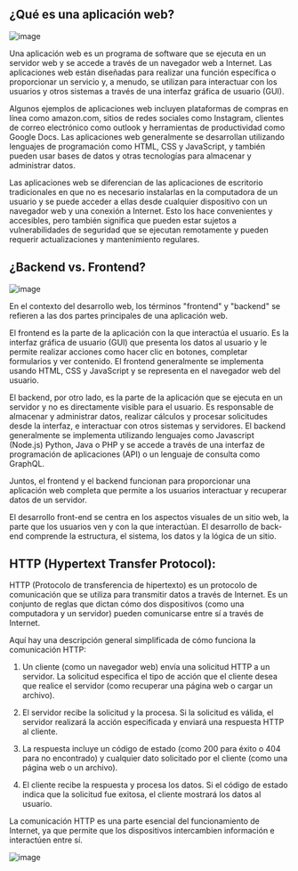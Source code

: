 
## ¿Qué es una aplicación web?

![image](https://user-images.githubusercontent.com/51721338/210032572-6d8d7487-ca0a-4180-83e0-7de70648e389.png) 

Una aplicación web es un programa de software que se ejecuta en un servidor web y se accede a través de un navegador web a Internet. Las aplicaciones web están diseñadas para realizar una función específica o proporcionar un servicio y, a menudo, se utilizan para interactuar con los usuarios y otros sistemas a través de una interfaz gráfica de usuario (GUI).

Algunos ejemplos de aplicaciones web incluyen plataformas de compras en línea como amazon.com, sitios de redes sociales como Instagram, clientes de correo electrónico como outlook y herramientas de productividad como Google Docs. Las aplicaciones web generalmente se desarrollan utilizando lenguajes de programación como HTML, CSS y JavaScript, y también pueden usar bases de datos y otras tecnologías para almacenar y administrar datos.

Las aplicaciones web se diferencian de las aplicaciones de escritorio tradicionales en que no es necesario instalarlas en la computadora de un usuario y se puede acceder a ellas desde cualquier dispositivo con un navegador web y una conexión a Internet. Esto los hace convenientes y accesibles, pero también significa que pueden estar sujetos a vulnerabilidades de seguridad que se ejecutan remotamente y pueden requerir actualizaciones y mantenimiento regulares.

## ¿Backend vs. Frontend?

![image](https://user-images.githubusercontent.com/51721338/210032705-dda10a5d-476c-4baf-89f0-c7494e5dd18a.png)

En el contexto del desarrollo web, los términos "frontend" y "backend" se refieren a las dos partes principales de una aplicación web.

El frontend es la parte de la aplicación con la que interactúa el usuario. Es la interfaz gráfica de usuario (GUI) que presenta los datos al usuario y le permite realizar acciones como hacer clic en botones, completar formularios y ver contenido. El frontend generalmente se implementa usando HTML, CSS y JavaScript y se representa en el navegador web del usuario.

El backend, por otro lado, es la parte de la aplicación que se ejecuta en un servidor y no es directamente visible para el usuario. Es responsable de almacenar y administrar datos, realizar cálculos y procesar solicitudes desde la interfaz, e interactuar con otros sistemas y servidores. El backend generalmente se implementa utilizando lenguajes como Javascript (Node.js) Python, Java o PHP y se accede a través de una interfaz de programación de aplicaciones (API) o un lenguaje de consulta como GraphQL.

Juntos, el frontend y el backend funcionan para proporcionar una aplicación web completa que permite a los usuarios interactuar y recuperar datos de un servidor.

El desarrollo front-end se centra en los aspectos visuales de un sitio web, la parte que los usuarios ven y con la que interactúan. El desarrollo de back-end comprende la estructura, el sistema, los datos y la lógica de un sitio.

## HTTP (Hypertext Transfer Protocol):

HTTP (Protocolo de transferencia de hipertexto) es un protocolo de comunicación que se utiliza para transmitir datos a través de Internet. Es un conjunto de reglas que dictan cómo dos dispositivos (como una computadora y un servidor) pueden comunicarse entre sí a través de Internet.

Aquí hay una descripción general simplificada de cómo funciona la comunicación HTTP:

1) Un cliente (como un navegador web) envía una solicitud HTTP a un servidor. La solicitud especifica el tipo de acción que el cliente desea que realice el servidor (como recuperar una página web o cargar un archivo).

2) El servidor recibe la solicitud y la procesa. Si la solicitud es válida, el servidor realizará la acción especificada y enviará una respuesta HTTP al cliente.

3) La respuesta incluye un código de estado (como 200 para éxito o 404 para no encontrado) y cualquier dato solicitado por el cliente (como una página web o un archivo).

4) El cliente recibe la respuesta y procesa los datos. Si el código de estado indica que la solicitud fue exitosa, el cliente mostrará los datos al usuario.

La comunicación HTTP es una parte esencial del funcionamiento de Internet, ya que permite que los dispositivos intercambien información e interactúen entre sí.

![image](https://user-images.githubusercontent.com/51721338/210033091-d6fb3263-17d8-40cb-83c1-e428f82dc818.png)
